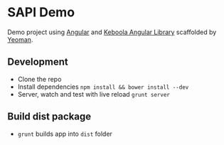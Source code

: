 # SAPI Demo

Demo project using [Angular](http://angularjs.com) and [Keboola Angular Library](http://keboola.github.com/angular-kb) scaffolded by [Yeoman](http://yeoman.io/).


## Development

* Clone the repo
* Install dependencies `npm install && bower install --dev`
* Server, watch and test with live reload `grunt server`

## Build dist package

* `grunt` builds app into `dist` folder